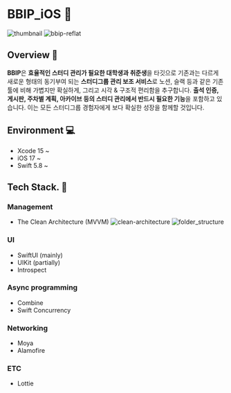 # BBIP_iOS 🥊
![thumbnail](https://github.com/user-attachments/assets/6ccdb611-a852-4fd9-826b-68c2faec95e2)
![bbip-reflat](https://github.com/user-attachments/assets/efb534a7-9692-4410-b359-e64c9465fa78)


## Overview 👀

**BBIP**은 **효율적인 스터디 관리가 필요한 대학생과 취준생**을 타깃으로 기존과는 다르게 새로운 형태의 동기부여 되는 **스터디그룹 관리 보조 서비스**로 노션, 슬랙 등과 같은 기존 툴에 비해 가볍지만 확실하게, 그리고 시각 & 구조적 편리함을 추구합니다. **출석 인증, 게시판, 주차별 계획, 아카이브 등의 스터디 관리에서 반드시 필요한 기능**을 포함하고 있습니다. 이는 모든 스터디그룹 경험자에게 보다 확실한 성장을 함께할 것입니다.

## Environment 💻

- Xcode 15 ~
- iOS 17 ~
- Swift 5.8 ~

## Tech Stack. 🔨

### Management

- The Clean Architecture (MVVM)
![clean-architecture](https://github.com/user-attachments/assets/7fdf49ff-f614-4ee9-9e99-7aa54111f425)
![folder_structure](https://github.com/user-attachments/assets/40a54f49-ff2d-4109-81e3-1ba4b98ec582) 

### UI

- SwiftUI (mainly)
- UIKit (partially)
- Introspect

### Async programming

- Combine
- Swift Concurrency

### Networking

- Moya
- Alamofire

### ETC

- Lottie
